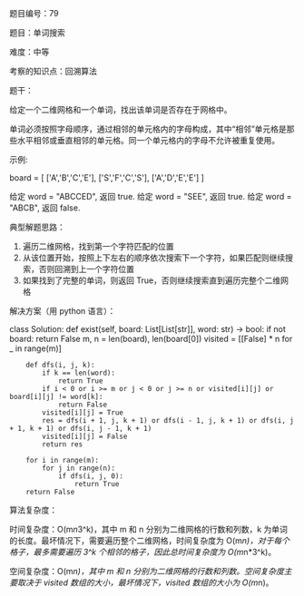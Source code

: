 题目编号：79

题目：单词搜索

难度：中等

考察的知识点：回溯算法

题干：

给定一个二维网格和一个单词，找出该单词是否存在于网格中。

单词必须按照字母顺序，通过相邻的单元格内的字母构成，其中“相邻”单元格是那些水平相邻或垂直相邻的单元格。同一个单元格内的字母不允许被重复使用。

示例:

board =
[
  ['A','B','C','E'],
  ['S','F','C','S'],
  ['A','D','E','E']
]

给定 word = "ABCCED", 返回 true.
给定 word = "SEE", 返回 true.
给定 word = "ABCB", 返回 false.

典型解题思路：

1. 遍历二维网格，找到第一个字符匹配的位置
2. 从该位置开始，按照上下左右的顺序依次搜索下一个字符，如果匹配则继续搜索，否则回溯到上一个字符位置
3. 如果找到了完整的单词，则返回 True，否则继续搜索直到遍历完整个二维网格

解决方案（用 python 语言）：

class Solution:
    def exist(self, board: List[List[str]], word: str) -> bool:
        if not board:
            return False
        m, n = len(board), len(board[0])
        visited = [[False] * n for _ in range(m)]

        def dfs(i, j, k):
            if k == len(word):
                return True
            if i < 0 or i >= m or j < 0 or j >= n or visited[i][j] or board[i][j] != word[k]:
                return False
            visited[i][j] = True
            res = dfs(i + 1, j, k + 1) or dfs(i - 1, j, k + 1) or dfs(i, j + 1, k + 1) or dfs(i, j - 1, k + 1)
            visited[i][j] = False
            return res

        for i in range(m):
            for j in range(n):
                if dfs(i, j, 0):
                    return True
        return False

算法复杂度：

时间复杂度：O(m*n*3^k)，其中 m 和 n 分别为二维网格的行数和列数，k 为单词的长度。最坏情况下，需要遍历整个二维网格，时间复杂度为 O(m*n)，对于每个格子，最多需要遍历 3^k 个相邻的格子，因此总时间复杂度为 O(m*n*3^k)。

空间复杂度：O(m*n)，其中 m 和 n 分别为二维网格的行数和列数。空间复杂度主要取决于 visited 数组的大小，最坏情况下，visited 数组的大小为 O(m*n)。